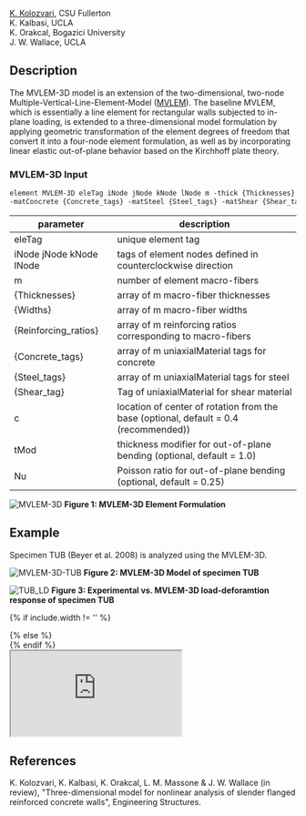 [K. Kolozvari](mailto:kkolozvari@fullerton.edu), CSU Fullerton<br/>
K. Kalbasi, UCLA<br/>
K. Orakcal, Bogazici University<br/>
J. W. Wallace, UCLA<br/>

## Description

The MVLEM-3D model is an extension of the two-dimensional, two-node Multiple-Vertical-Line-Element-Model ([MVLEM](https://opensees.berkeley.edu/wiki/index.php/MVLEM_-_Multiple-Vertical-Line-Element-Model_for_RC_Walls)). The baseline MVLEM, which is essentially a line element for rectangular walls subjected to in-plane loading, is extended to a three-dimensional model formulation by applying geometric transformation of the element degrees of freedom that convert it into a four-node element formulation, as well as by incorporating linear elastic out-of-plane behavior based on the Kirchhoff plate theory. 

### MVLEM-3D Input
```markdown
element MVLEM-3D eleTag iNode jNode kNode lNode m -thick {Thicknesses} -width {Widths} -rho {Reinforcing_ratios} 
-matConcrete {Concrete_tags} -matSteel {Steel_tags} -matShear {Shear_tag} <-CoR c> <-thickMod tMod> <-Poisson Nu>
```

| parameter | description |
|----------|------------|
| eleTag | unique element tag|
| iNode jNode kNode lNode | tags of element nodes defined in counterclockwise direction|
| m | number of element macro-fibers|
| {Thicknesses} | array of m macro-fiber thicknesses|
| {Widths} | array of m macro-fiber widths |
| {Reinforcing_ratios}| array of m reinforcing ratios corresponding to macro-fibers|
| {Concrete_tags}	| array of m uniaxialMaterial tags for concrete |
| {Steel_tags} |	array of m uniaxialMaterial tags for steel |
| {Shear_tag}	| Tag of uniaxialMaterial for shear material |
| c | location of center of rotation from the base (optional, default = 0.4 (recommended))|
| tMod	| thickness modifier for out-of-plane bending (optional, default = 1.0)|
| Nu | Poisson ratio for out-of-plane bending (optional, default = 0.25)|

![MVLEM-3D](https://user-images.githubusercontent.com/53920372/94331495-b6be2480-ff81-11ea-916b-949cd5b112e4.PNG)
**Figure 1: MVLEM-3D Element Formulation**

## Example

Specimen TUB (Beyer et al. 2008) is analyzed using the MVLEM-3D.

![MVLEM-3D-TUB](https://user-images.githubusercontent.com/53920372/94331607-ad818780-ff82-11ea-8163-fa8108a2f7e0.PNG)
**Figure 2: MVLEM-3D Model of specimen TUB**

![TUB_LD](https://user-images.githubusercontent.com/53920372/94853227-f0f35000-03df-11eb-8e68-f1f221a9086d.JPG)
**Figure 3: Experimental vs. MVLEM-3D load-deforamtion response of specimen TUB**

{% if include.width != '' %}
  <div style="width: {{include.width}}; margin:0 auto;">
{% else %}
  <div>
{% endif %}
  <div class="ytcontainer">
    <iframe class="yt" allowfullscreen src="https://www.youtube.com/embed/{{include.id}}"></iframe>
  </div>
</div>

## References

K. Kolozvari, K. Kalbasi, K. Orakcal, L. M. Massone & J. W. Wallace (in review), "Three-dimensional model for nonlinear analysis of slender flanged reinforced
concrete walls", Engineering Structures.
